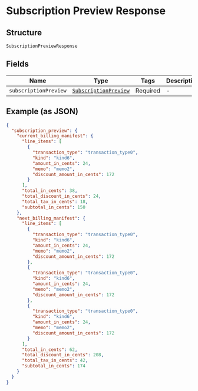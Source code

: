 
# Subscription Preview Response

## Structure

`SubscriptionPreviewResponse`

## Fields

| Name | Type | Tags | Description |
|  --- | --- | --- | --- |
| `subscriptionPreview` | [`SubscriptionPreview`](../../doc/models/subscription-preview.md) | Required | - |

## Example (as JSON)

```json
{
  "subscription_preview": {
    "current_billing_manifest": {
      "line_items": [
        {
          "transaction_type": "transaction_type0",
          "kind": "kind6",
          "amount_in_cents": 24,
          "memo": "memo2",
          "discount_amount_in_cents": 172
        }
      ],
      "total_in_cents": 38,
      "total_discount_in_cents": 24,
      "total_tax_in_cents": 18,
      "subtotal_in_cents": 150
    },
    "next_billing_manifest": {
      "line_items": [
        {
          "transaction_type": "transaction_type0",
          "kind": "kind6",
          "amount_in_cents": 24,
          "memo": "memo2",
          "discount_amount_in_cents": 172
        },
        {
          "transaction_type": "transaction_type0",
          "kind": "kind6",
          "amount_in_cents": 24,
          "memo": "memo2",
          "discount_amount_in_cents": 172
        },
        {
          "transaction_type": "transaction_type0",
          "kind": "kind6",
          "amount_in_cents": 24,
          "memo": "memo2",
          "discount_amount_in_cents": 172
        }
      ],
      "total_in_cents": 62,
      "total_discount_in_cents": 208,
      "total_tax_in_cents": 42,
      "subtotal_in_cents": 174
    }
  }
}
```

